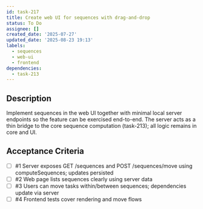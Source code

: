 ```yaml
---
id: task-217
title: Create web UI for sequences with drag-and-drop
status: To Do
assignee: []
created_date: '2025-07-27'
updated_date: '2025-08-23 19:13'
labels:
  - sequences
  - web-ui
  - frontend
dependencies:
  - task-213
---
```


## Description

Implement sequences in the web UI together with minimal local server endpoints so the feature can be exercised end-to-end. The server acts as a thin bridge to the core sequence computation (task-213); all logic remains in core and UI.

## Acceptance Criteria
<!-- AC:BEGIN -->
- [ ] #1 Server exposes GET /sequences and POST /sequences/move using computeSequences; updates persisted
- [ ] #2 Web page lists sequences clearly using server data
- [ ] #3 Users can move tasks within/between sequences; dependencies update via server
- [ ] #4 Frontend tests cover rendering and move flows
<!-- AC:END -->
